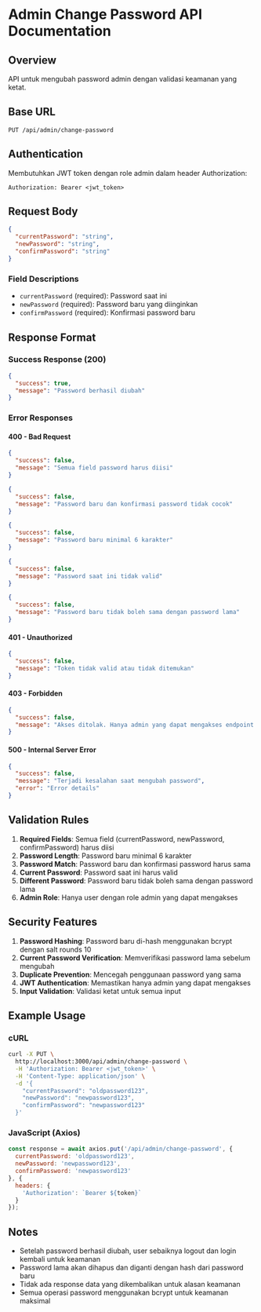 # Admin Change Password API Documentation

## Overview
API untuk mengubah password admin dengan validasi keamanan yang ketat.

## Base URL
```
PUT /api/admin/change-password
```

## Authentication
Membutuhkan JWT token dengan role admin dalam header Authorization:
```
Authorization: Bearer <jwt_token>
```

## Request Body
```json
{
  "currentPassword": "string",
  "newPassword": "string", 
  "confirmPassword": "string"
}
```

### Field Descriptions
- `currentPassword` (required): Password saat ini
- `newPassword` (required): Password baru yang diinginkan
- `confirmPassword` (required): Konfirmasi password baru

## Response Format

### Success Response (200)
```json
{
  "success": true,
  "message": "Password berhasil diubah"
}
```

### Error Responses

#### 400 - Bad Request
```json
{
  "success": false,
  "message": "Semua field password harus diisi"
}
```

```json
{
  "success": false,
  "message": "Password baru dan konfirmasi password tidak cocok"
}
```

```json
{
  "success": false,
  "message": "Password baru minimal 6 karakter"
}
```

```json
{
  "success": false,
  "message": "Password saat ini tidak valid"
}
```

```json
{
  "success": false,
  "message": "Password baru tidak boleh sama dengan password lama"
}
```

#### 401 - Unauthorized
```json
{
  "success": false,
  "message": "Token tidak valid atau tidak ditemukan"
}
```

#### 403 - Forbidden
```json
{
  "success": false,
  "message": "Akses ditolak. Hanya admin yang dapat mengakses endpoint ini"
}
```

#### 500 - Internal Server Error
```json
{
  "success": false,
  "message": "Terjadi kesalahan saat mengubah password",
  "error": "Error details"
}
```

## Validation Rules

1. **Required Fields**: Semua field (currentPassword, newPassword, confirmPassword) harus diisi
2. **Password Length**: Password baru minimal 6 karakter
3. **Password Match**: Password baru dan konfirmasi password harus sama
4. **Current Password**: Password saat ini harus valid
5. **Different Password**: Password baru tidak boleh sama dengan password lama
6. **Admin Role**: Hanya user dengan role admin yang dapat mengakses

## Security Features

1. **Password Hashing**: Password baru di-hash menggunakan bcrypt dengan salt rounds 10
2. **Current Password Verification**: Memverifikasi password lama sebelum mengubah
3. **Duplicate Prevention**: Mencegah penggunaan password yang sama
4. **JWT Authentication**: Memastikan hanya admin yang dapat mengakses
5. **Input Validation**: Validasi ketat untuk semua input

## Example Usage

### cURL
```bash
curl -X PUT \
  http://localhost:3000/api/admin/change-password \
  -H 'Authorization: Bearer <jwt_token>' \
  -H 'Content-Type: application/json' \
  -d '{
    "currentPassword": "oldpassword123",
    "newPassword": "newpassword123",
    "confirmPassword": "newpassword123"
  }'
```

### JavaScript (Axios)
```javascript
const response = await axios.put('/api/admin/change-password', {
  currentPassword: 'oldpassword123',
  newPassword: 'newpassword123',
  confirmPassword: 'newpassword123'
}, {
  headers: {
    'Authorization': `Bearer ${token}`
  }
});
```

## Notes

- Setelah password berhasil diubah, user sebaiknya logout dan login kembali untuk keamanan
- Password lama akan dihapus dan diganti dengan hash dari password baru
- Tidak ada response data yang dikembalikan untuk alasan keamanan
- Semua operasi password menggunakan bcrypt untuk keamanan maksimal 